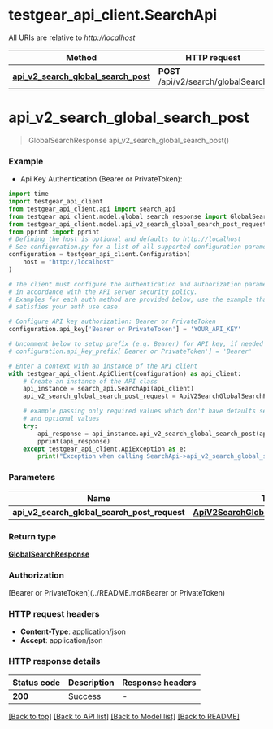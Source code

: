 # testgear_api_client.SearchApi

All URIs are relative to *http://localhost*

Method | HTTP request | Description
------------- | ------------- | -------------
[**api_v2_search_global_search_post**](SearchApi.md#api_v2_search_global_search_post) | **POST** /api/v2/search/globalSearch | 


# **api_v2_search_global_search_post**
> GlobalSearchResponse api_v2_search_global_search_post()



### Example

* Api Key Authentication (Bearer or PrivateToken):

```python
import time
import testgear_api_client
from testgear_api_client.api import search_api
from testgear_api_client.model.global_search_response import GlobalSearchResponse
from testgear_api_client.model.api_v2_search_global_search_post_request import ApiV2SearchGlobalSearchPostRequest
from pprint import pprint
# Defining the host is optional and defaults to http://localhost
# See configuration.py for a list of all supported configuration parameters.
configuration = testgear_api_client.Configuration(
    host = "http://localhost"
)

# The client must configure the authentication and authorization parameters
# in accordance with the API server security policy.
# Examples for each auth method are provided below, use the example that
# satisfies your auth use case.

# Configure API key authorization: Bearer or PrivateToken
configuration.api_key['Bearer or PrivateToken'] = 'YOUR_API_KEY'

# Uncomment below to setup prefix (e.g. Bearer) for API key, if needed
# configuration.api_key_prefix['Bearer or PrivateToken'] = 'Bearer'

# Enter a context with an instance of the API client
with testgear_api_client.ApiClient(configuration) as api_client:
    # Create an instance of the API class
    api_instance = search_api.SearchApi(api_client)
    api_v2_search_global_search_post_request = ApiV2SearchGlobalSearchPostRequest(None) # ApiV2SearchGlobalSearchPostRequest |  (optional)

    # example passing only required values which don't have defaults set
    # and optional values
    try:
        api_response = api_instance.api_v2_search_global_search_post(api_v2_search_global_search_post_request=api_v2_search_global_search_post_request)
        pprint(api_response)
    except testgear_api_client.ApiException as e:
        print("Exception when calling SearchApi->api_v2_search_global_search_post: %s\n" % e)
```


### Parameters

Name | Type | Description  | Notes
------------- | ------------- | ------------- | -------------
 **api_v2_search_global_search_post_request** | [**ApiV2SearchGlobalSearchPostRequest**](ApiV2SearchGlobalSearchPostRequest.md)|  | [optional]

### Return type

[**GlobalSearchResponse**](GlobalSearchResponse.md)

### Authorization

[Bearer or PrivateToken](../README.md#Bearer or PrivateToken)

### HTTP request headers

 - **Content-Type**: application/json
 - **Accept**: application/json


### HTTP response details

| Status code | Description | Response headers |
|-------------|-------------|------------------|
**200** | Success |  -  |

[[Back to top]](#) [[Back to API list]](../README.md#documentation-for-api-endpoints) [[Back to Model list]](../README.md#documentation-for-models) [[Back to README]](../README.md)


